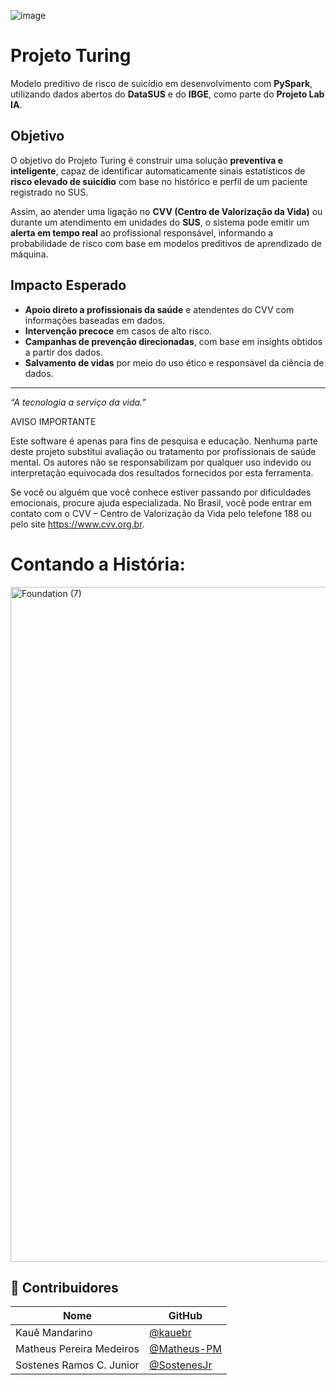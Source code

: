 ![image](https://github.com/user-attachments/assets/e769e611-bb5d-4910-8266-932ec84f84a8)

# Projeto Turing 

Modelo preditivo de risco de suicídio em desenvolvimento com **PySpark**, utilizando dados abertos do **DataSUS** e do **IBGE**, como parte do **Projeto Lab IA**.

## Objetivo

O objetivo do Projeto Turing é construir uma solução **preventiva e inteligente**, capaz de identificar automaticamente sinais estatísticos de **risco elevado de suicídio** com base no histórico e perfil de um paciente registrado no SUS.

Assim, ao atender uma ligação no **CVV (Centro de Valorização da Vida)** ou durante um atendimento em unidades do **SUS**, o sistema pode emitir um **alerta em tempo real** ao profissional responsável, informando a probabilidade de risco com base em modelos preditivos de aprendizado de máquina.

## Impacto Esperado

- **Apoio direto a profissionais da saúde** e atendentes do CVV com informações baseadas em dados.
- **Intervenção precoce** em casos de alto risco.
- **Campanhas de prevenção direcionadas**, com base em insights obtidos a partir dos dados.
- **Salvamento de vidas** por meio do uso ético e responsável da ciência de dados.

---

*“A tecnologia a serviço da vida.”*

AVISO IMPORTANTE

Este software é apenas para fins de pesquisa e educação. Nenhuma parte deste projeto substitui avaliação ou tratamento por profissionais de saúde mental. Os autores não se responsabilizam por qualquer uso indevido ou interpretação equivocada dos resultados fornecidos por esta ferramenta.

Se você ou alguém que você conhece estiver passando por dificuldades emocionais, procure ajuda especializada. No Brasil, você pode entrar em contato com o CVV – Centro de Valorização da Vida pelo telefone 188 ou pelo site https://www.cvv.org.br.

# Contando a História:
<img width="1920" height="1080" alt="Foundation (7)" src="https://github.com/user-attachments/assets/9f7564f6-50cb-4cbf-9fdd-fa6b23798f37" />







## 👥 Contribuidores

| Nome                         | GitHub                                         |
|------------------------------|-----------------------------------------------|
| Kauê Mandarino               | [@kauebr](https://github.com/kauebr)          |
| Matheus Pereira Medeiros     | [@Matheus-PM](https://github.com/Matheus-PM)  |
| Sostenes Ramos C. Junior     | [@SostenesJr](https://github.com/SostenesJr)  |



